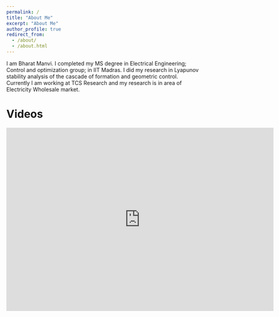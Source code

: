 ```yaml
---
permalink: /
title: "About Me"
excerpt: "About Me"
author_profile: true
redirect_from: 
  - /about/
  - /about.html
---
```


I am Bharat Manvi. I completed my MS degree in Electrical Engineering; Control and optimization group; in IIT Madras.
I did my research in Lyapunov stability analysis of the cascade of formation and geometric control. Currently I am working at TCS Research and my research is in area of Electricity Wholesale market.  

<!-- I am fascinated by the possibilities of learning and control in many of the applications. -->

Videos
===

<div class="embed-container">
  <iframe
      src="https://www.youtube.com/embed/wMIaKA5AQtA"
      width="700"
      height="480"
      frameborder="0"
      allow="autoplay; encrypted-media"
      allowfullscreen="true">
  </iframe>
</div>

<!-- <iframe width="500" height="400" src="http://www.youtube.com/embed/wMIaKA5AQtA" frameborder="0" allow="autoplay; encrypted-media" allowfullscreen>></iframe> -->

